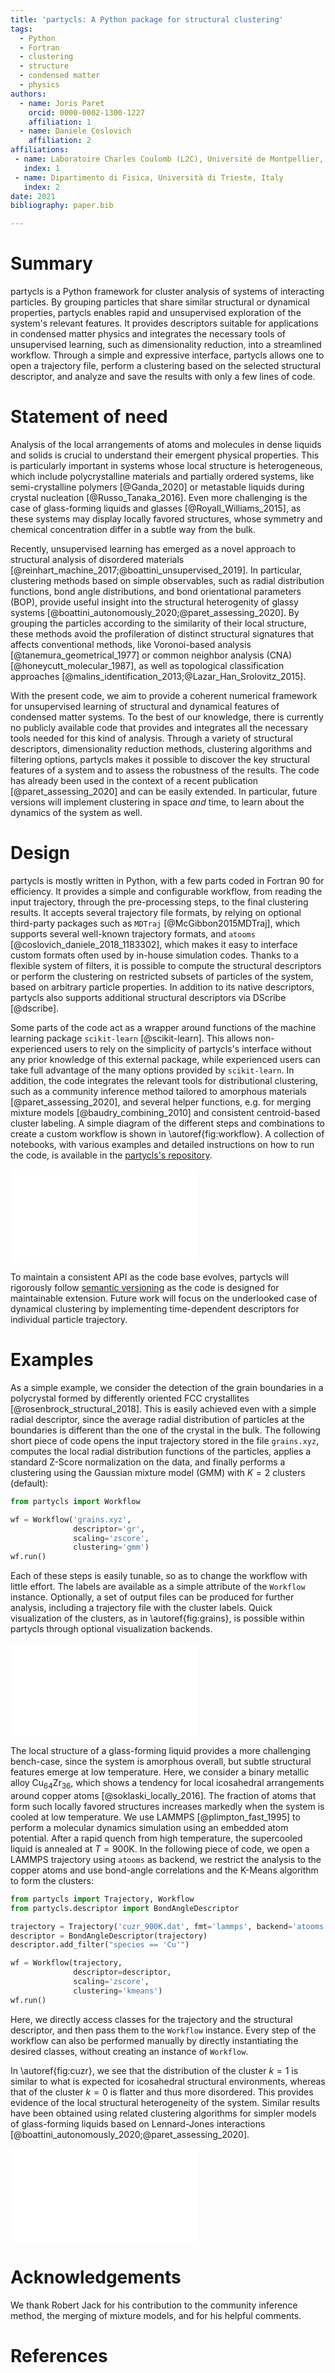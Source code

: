 ```yaml
---
title: 'partycls: A Python package for structural clustering'
tags:
  - Python
  - Fortran
  - clustering
  - structure
  - condensed matter
  - physics
authors:
  - name: Joris Paret
    orcid: 0000-0002-1300-1227
    affiliation: 1
  - name: Daniele Coslovich
    affiliation: 2
affiliations:
 - name: Laboratoire Charles Coulomb (L2C), Université de Montpellier, CNRS, Montpellier, France
   index: 1
 - name: Dipartimento di Fisica, Università di Trieste, Italy
   index: 2
date: 2021
bibliography: paper.bib

---
```


# Summary

partycls is a Python framework for cluster analysis of systems of interacting particles. By grouping particles that share similar structural or dynamical properties, partycls enables rapid and unsupervised exploration of the system's relevant features. It provides descriptors suitable for applications in condensed matter physics and integrates the necessary tools of unsupervised learning, such as dimensionality reduction, into a streamlined workflow. Through a simple and expressive interface, partycls allows one to open a trajectory file, perform a clustering based on the selected structural descriptor, and analyze and save the results with only a few lines of code.

# Statement of need

Analysis of the local arrangements of atoms and molecules in dense liquids and solids is crucial to understand their emergent physical properties.
This is particularly important in systems whose local structure is heterogeneous, which include polycrystalline materials and partially ordered systems, like semi-crystalline polymers [@Ganda_2020] or metastable liquids during crystal nucleation [@Russo_Tanaka_2016].
Even more challenging is the case of glass-forming liquids and glasses [@Royall_Williams_2015], as these systems may display locally favored structures, whose symmetry and chemical concentration differ in a subtle way from the bulk.

Recently, unsupervised learning has emerged as a novel approach to structural analysis of disordered materials [@reinhart_machine_2017;@boattini_unsupervised_2019].
In particular, clustering methods based on simple observables, such as radial distribution functions, bond angle distributions, and bond orientational parameters (BOP), provide useful insight into the structural heterogenity of glassy systems [@boattini_autonomously_2020;@paret_assessing_2020].
By grouping the particles according to the similarity of their local structure, these methods avoid the profileration of distinct structural signatures that affects conventional methods, like Voronoi-based analysis [@tanemura_geometrical_1977] or common neighbor analysis (CNA) [@honeycutt_molecular_1987], as well as topological classification approaches [@malins_identification_2013;@Lazar_Han_Srolovitz_2015].

With the present code, we aim to provide a coherent numerical framework for unsupervised learning of structural and dynamical features of condensed matter systems.
To the best of our knowledge, there is currently no publicly available code that provides and integrates all the necessary tools needed for this kind of analysis.
Through a variety of structural descriptors, dimensionality reduction methods, clustering algorithms and filtering options, partycls makes it possible to discover the key structural features of a system and to assess the robustness of the results.
The code has already been used in the context of a recent publication [@paret_assessing_2020] and can be easily extended.
In particular, future versions will implement clustering in space *and* time, to learn about the dynamics of the system as well.

# Design

partycls is mostly written in Python, with a few parts coded in Fortran 90 for efficiency.
It provides a simple and configurable workflow, from reading the input trajectory, through the pre-processing steps, to the final clustering results.
It accepts several trajectory file formats, by relying on optional third-party packages such as `MDTraj` [@McGibbon2015MDTraj], which supports several well-known trajectory formats, and `atooms` [@coslovich_daniele_2018_1183302], which makes it easy to interface custom formats often used by in-house simulation codes. Thanks to a flexible system of filters, it is possible to compute the structural descriptors or perform the clustering on restricted subsets of particles of the system, based on arbitrary particle properties. In addition to its native descriptors, partycls also supports additional structural descriptors via DScribe [@dscribe].

Some parts of the code act as a wrapper around functions of the machine learning package `scikit-learn` [@scikit-learn]. This allows non-experienced users to rely on the simplicity of partycls's interface without any prior knowledge of this external package, while experienced users can take full advantage of the many options provided by `scikit-learn`. In addition, the code integrates the relevant tools for distributional clustering, such as a community inference method tailored to amorphous materials [@paret_assessing_2020], and several helper functions, e.g. for merging mixture models [@baudry_combining_2010] and consistent centroid-based cluster labeling. A simple diagram of the different steps and combinations to create a custom workflow is shown in \autoref{fig:workflow}. A collection of notebooks, with various examples and detailed instructions on how to run the code, is available in the [partycls's repository](https://github.com/jorisparet/partycls).

![The different steps to perform a structural clustering. The input is a file written in any of the trajectory formats supported by partycls. After selecting the structural descriptor and optional filters, two key steps for pre-processing the data are possible: feature scaling and dimensionality reduction. Finally, a clustering is performed using the selected algorithm. Several output files are produced for further analysis. \label{fig:workflow}](figures/workflow.pdf)

To maintain a consistent API as the code base evolves, partycls will rigorously follow [semantic versioning](https://semver.org/) as the code is designed for maintainable extension. Future work will focus on the underlooked case of dynamical clustering by implementing time-dependent descriptors for individual particle trajectory.

# Examples

As a simple example, we consider the detection of the grain boundaries in a polycrystal formed by differently oriented FCC crystallites [@rosenbrock_structural_2018]. This is easily achieved even with a simple radial descriptor, since the average radial distribution of particles at the boundaries is different than the one of the crystal in the bulk. The following short piece of code opens the input trajectory stored in the file `grains.xyz`, computes the local radial distribution functions of the particles, applies a standard Z-Score normalization on the data, and finally performs a clustering using the Gaussian mixture model (GMM) with $K=2$ clusters (default):

```python
from partycls import Workflow

wf = Workflow('grains.xyz',
              descriptor='gr',
              scaling='zscore',
              clustering='gmm')
wf.run()
```

Each of these steps is easily tunable, so as to change the workflow with little effort. The labels are available as a simple attribute of the `Workflow` instance. Optionally, a set of output files can be produced for further analysis, including a trajectory file with the cluster labels. Quick visualization of the clusters, as in \autoref{fig:grains}, is possible within partycls through optional visualization backends.

![(a) A polycrystalline material with differently oriented FCC crystallites. (b) Using the individual radial distributions of the particles as structural descriptor, the algorithm identifies the crystalline domains (blue, $k=0$) and the grain boundaries (red, $k=1$). (c) The radial distribution functions restricted to these two clusters display a marked difference, with higher peaks for the crystals. All 3D visualizations were performed with OVITO [@ovito]. \label{fig:grains}](figures/grains_figure.pdf)

The local structure of a glass-forming liquid provides a more challenging bench-case, since the system is amorphous overall, but subtle structural features emerge at low temperature. Here, we consider a binary metallic alloy Cu$_{64}$Zr$_{36}$, which shows a tendency for local icosahedral arrangements around copper atoms [@soklaski_locally_2016]. The fraction of atoms that form such locally favored structures increases markedly when the system is cooled at low temperature. We use LAMMPS [@plimpton_fast_1995] to perform a molecular dynamics simulation using an embedded atom potential. After a rapid quench from high temperature, the supercooled liquid is annealed at $T=900$K. In the following piece of code, we open a LAMMPS trajectory using `atooms` as backend, we restrict the analysis to the copper atoms and use bond-angle correlations and the K-Means algorithm to form the clusters: 

```python
from partycls import Trajectory, Workflow
from partycls.descriptor import BondAngleDescriptor

trajectory = Trajectory('cuzr_900K.dat', fmt='lammps', backend='atooms')
descriptor = BondAngleDescriptor(trajectory)
descriptor.add_filter("species == 'Cu'")

wf = Workflow(trajectory,
              descriptor=descriptor,
              scaling='zscore',
              clustering='kmeans')
wf.run()
```

Here, we directly access classes for the trajectory and the structural descriptor, and then pass them to the `Workflow` instance. Every step of the workflow can also be performed manually by directly instantiating the desired classes, without creating an instance of `Workflow`.

In \autoref{fig:cuzr}, we see that the distribution of the cluster $k=1$ is similar to what is expected for icosahedral structural environments, whereas that of the cluster $k=0$ is flatter and thus more disordered. This provides evidence of the local structural heterogeneity of the system. Similar results have been obtained using related clustering algorithms for simpler models of glass-forming liquids based on Lennard-Jones interactions [@boattini_autonomously_2020;@paret_assessing_2020].

![(a) A glassy copper-zirconium alloy at $T=900$K. Copper and zirconium atoms are colored in orange and grey, respectively. We focus on the bond-angle distribution around the copper atoms only. (b) Copper atoms are now colored blue ($k=0$) and red ($k=1$) based on their cluster membership. Zirconium atoms (grey) are discarded from the analysis. (c) Bond-angle distributions of the clusters. \label{fig:cuzr}](figures/cuzr_figure.pdf)

# Acknowledgements

We thank Robert Jack for his contribution to the community inference method, the merging of mixture models, and for his helpful comments.

# References
